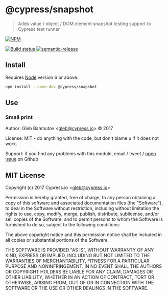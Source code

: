 # @cypress/snapshot

> Adds value / object / DOM element snapshot testing support to Cypress test runner

[![NPM][npm-icon] ][npm-url]

[![Build status][ci-image] ][ci-url]
[![semantic-release][semantic-image] ][semantic-url]

## Install

Requires [Node](https://nodejs.org/en/) version 6 or above.

```sh
npm install --save-dev @cypress/snapshot
```

## Use

### Small print

Author: Gleb Bahmutov &lt;gleb@cypress.io&gt; &copy; 2017

License: MIT - do anything with the code, but don't blame u if it does not work.

Support: if you find any problems with this module, email / tweet /
[open issue](https://github.com/cypress-io/snapshot/issues) on Github

## MIT License

Copyright (c) 2017 Cypress.io &lt;gleb@cypress.io&gt;

Permission is hereby granted, free of charge, to any person
obtaining a copy of this software and associated documentation
files (the "Software"), to deal in the Software without
restriction, including without limitation the rights to use,
copy, modify, merge, publish, distribute, sublicense, and/or sell
copies of the Software, and to permit persons to whom the
Software is furnished to do so, subject to the following
conditions:

The above copyright notice and this permission notice shall be
included in all copies or substantial portions of the Software.

THE SOFTWARE IS PROVIDED "AS IS", WITHOUT WARRANTY OF ANY KIND,
EXPRESS OR IMPLIED, INCLUDING BUT NOT LIMITED TO THE WARRANTIES
OF MERCHANTABILITY, FITNESS FOR A PARTICULAR PURPOSE AND
NONINFRINGEMENT. IN NO EVENT SHALL THE AUTHORS OR COPYRIGHT
HOLDERS BE LIABLE FOR ANY CLAIM, DAMAGES OR OTHER LIABILITY,
WHETHER IN AN ACTION OF CONTRACT, TORT OR OTHERWISE, ARISING
FROM, OUT OF OR IN CONNECTION WITH THE SOFTWARE OR THE USE OR
OTHER DEALINGS IN THE SOFTWARE.

[npm-icon]: https://nodei.co/npm/@cypress/snapshot.svg?downloads=true
[npm-url]: https://npmjs.org/package/@cypress/snapshot
[ci-image]: https://travis-ci.org/cypress-io/snapshot.svg?branch=master
[ci-url]: https://travis-ci.org/cypress-io/snapshot
[semantic-image]: https://img.shields.io/badge/%20%20%F0%9F%93%A6%F0%9F%9A%80-semantic--release-e10079.svg
[semantic-url]: https://github.com/semantic-release/semantic-release
